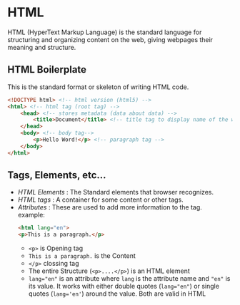 # HTML
HTML (HyperText Markup Language) is the standard language for structuring and organizing content on the web, giving webpages their meaning and structure.

## HTML Boilerplate
This is the standard format or skeleton of writing HTML code.

```html
<!DOCTYPE html> <!-- html version (html5) -->
<html> <!-- html tag (root tag) -->
    <head> <!-- stores metadata (data about data) -->
        <title>Document</title> <!-- title tag to display name of the website -->
    </head>
    <body> <!-- body tag-->
        <p>Hello Word!</p> <!-- paragraph tag -->
    </body>
</html>
```

## Tags, Elements, etc...
- *HTML Elements* : The Standard elements that browser recognizes.
- *HTML tags* : A container for some content or other tags.
- *Attributes* : These are used to add more information to the tag.<br>
    example:
    ```html
    <html lang="en">
    <p>This is a paragraph.</p>
    ```
    - `<p>` is Opening tag
    - `This is a paragraph.` is the Content
    - `</p>` clossing tag
    - The entire Structure (`<p>....</p>`) is an HTML element
    - `lang="en"` is an attribute where `lang` is the attribute name and `"en"` is its value. It works with either double quotes (`lang="en"`) or single quotes (`lang='en'`) around the value. Both are valid in HTML